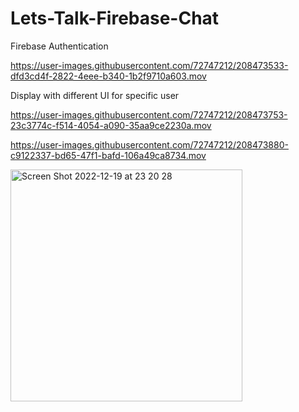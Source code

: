 # Lets-Talk-Firebase-Chat

Firebase Authentication 


https://user-images.githubusercontent.com/72747212/208473533-dfd3cd4f-2822-4eee-b340-1b2f9710a603.mov

Display with different UI for specific user


https://user-images.githubusercontent.com/72747212/208473753-23c3774c-f514-4054-a090-35aa9ce2230a.mov



https://user-images.githubusercontent.com/72747212/208473880-c9122337-bd65-47f1-bafd-106a49ca8734.mov



<img width="371" alt="Screen Shot 2022-12-19 at 23 20 28" src="https://user-images.githubusercontent.com/72747212/208473927-243ffbfa-3c39-435c-b9b8-8c8aaa81b16d.PNG">
